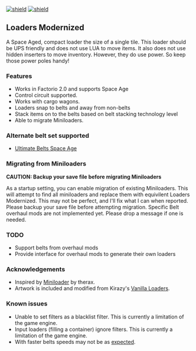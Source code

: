 [![shield](https://img.shields.io/badge/Ko--fi-Donate%20-hotpink?logo=kofi&logoColor=white)](https://ko-fi.com/M4M2LCWTH) [![shield](https://img.shields.io/badge/dynamic/json?color=orange&label=Factorio&query=downloads_count&suffix=%20downloads&url=https%3A%2F%2Fmods.factorio.com%2Fapi%2Fmods%2Floaders-modernized)](https://mods.factorio.com/mod/loaders-modernized)

## Loaders Modernized

A Space Aged, compact loader the size of a single tile.  This loader should be UPS friendly and does
not use LUA to move items.  It also does not use hidden inserters to move inventory.  However, they
do use power.  So keep those power poles handy!

### Features

- Works in Factorio 2.0 and supports Space Age
- Control circuit supported.
- Works with cargo wagons.
- Loaders snap to belts and away from non-belts
- Stack items on to the belts based on belt stacking technology level
- Able to migrate Miniloaders.

### Alternate belt set supported
- [Ultimate Belts Space Age](https://mods.factorio.com/mod/UltimateBeltsSpaceAge)

### Migrating from Miniloaders
**CAUTION: Backup your save file before migrating Miniloaders**

As a startup setting, you can enable migration of existing Miniloaders.  This will attempt to find all
miniloaders and replace them with equivilent Loaders Modernized.  This may not be perfect, and I'll fix
what I can when reported.  Please backup your save file before attempting migration.  Specific Belt
overhaul mods are not implemented yet.  Please drop a message if one is needed.

### TODO

- Support belts from overhaul mods
- Provide interface for overhaul mods to generate their own loaders

### Acknowledgements

- Inspired by [Miniloader](https://mods.factorio.com/mod/miniloader) by therax.
- Artwork is included and modified from Kirazy's [Vanilla Loaders](https://mods.factorio.com/mod/vanilla-loaders-hd).

### Known issues

- Unable to set filters as a blacklist filter.  This is currently a limitation of the game engine.
- Input loaders (filling a container) ignore filters.  This is currently a limitation of the game engine.
- With faster belts speeds may not be as [expected](https://forums.factorio.com/viewtopic.php?f=7&t=118529).
